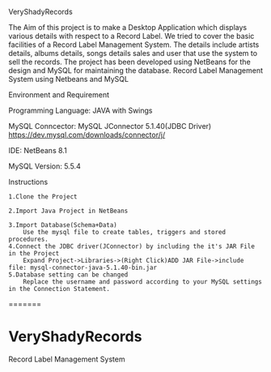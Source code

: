 
VeryShadyRecords



The Aim of this project is to make a Desktop Application which
displays various details with respect to a Record Label. We tried to
cover the basic facilities of a Record Label Management System. The
details include artists details, albums details, songs details sales and
user that use the system to sell the records. The project has been
developed using NetBeans for the design and MySQL for maintaining
the database.
Record Label Management System using Netbeans and MySQL



Environment and Requirement



Programming Language: JAVA with Swings


MySQL Conncector: MySQL JConnector 5.1.40(JDBC Driver) https://dev.mysql.com/downloads/connector/j/


IDE: NetBeans 8.1


MySQL Version: 5.5.4


Instructions


	1.Clone the Project 

	2.Import Java Project in NetBeans
		
	3.Import Database(Schema+Data)
		Use the mysql file to create tables, triggers and stored procedures. 
	4.Connect the JDBC driver(JConnector) by including the it's JAR File in the Project
		Expand Project->Libraries->(Right Click)ADD JAR File->include file: mysql-connector-java-5.1.40-bin.jar
	5.Database setting can be changed
		Replace the username and password according to your MySQL settings in the Connection Statement.
=======
# VeryShadyRecords
 Record Label Management System

